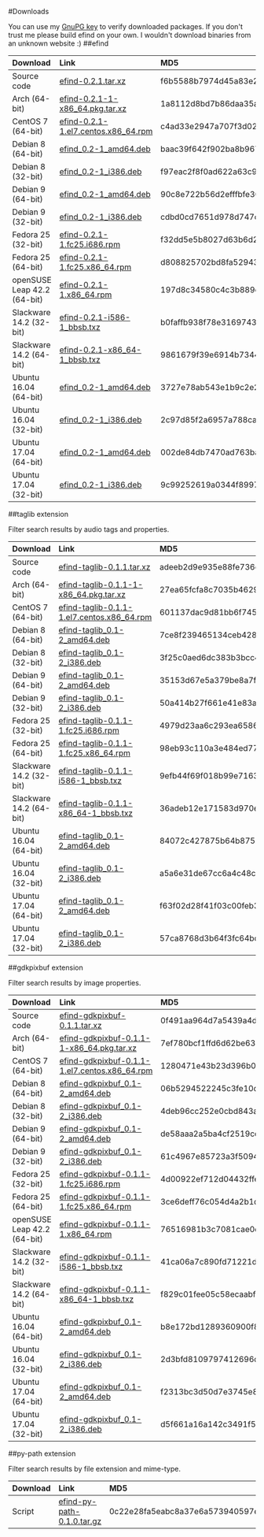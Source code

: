#Downloads

You can use my [GnuPG key](http://dixieflatline.de/sebastian_at_dixieflatline.de.asc.txt) to verify downloaded packages. If you don't trust me please build efind on your own. I wouldn't download binaries from an unknown website :)
##efind

| Download | Link | MD5 | GPG |
| :------- | :--- | :-- | :-- |
Source code|[efind-0.2.1.tar.xz](downloads/source/efind-0.2.1.tar.xz)|f6b5588b7974d45a83e2e88c69e11ee2|[Signature](downloads/source/efind-0.2.1.tar.xz.asc)
Arch (64-bit)|[efind-0.2.1-1-x86_64.pkg.tar.xz](downloads/arch/efind-0.2.1-1-x86_64.pkg.tar.xz)|1a8112d8bd7b86daa35aff1b13d90d04|[Signature](downloads/arch/efind-0.2.1-1-x86_64.pkg.tar.xz.asc)
CentOS 7 (64-bit)|[efind-0.2.1-1.el7.centos.x86_64.rpm](downloads/centos-7/efind-0.2.1-1.el7.centos.x86_64.rpm)|c4ad33e2947a707f3d02a4b342bf5cc6|[Signature](downloads/centos-7/efind-0.2.1-1.el7.centos.x86_64.rpm.asc)
Debian 8 (64-bit)|[efind_0.2-1_amd64.deb](downloads/debian-8/efind_0.2-1_amd64.deb)|baac39f642f902ba8b967a4ffca63111|[Signature](downloads/debian-8/efind_0.2-1_amd64.deb.asc)
Debian 8 (32-bit)|[efind_0.2-1_i386.deb](downloads/debian-8/efind_0.2-1_i386.deb)|f97eac2f8f0ad622a63c968933a17472|[Signature](downloads/debian-8/efind_0.2-1_i386.deb.asc)
Debian 9 (64-bit)|[efind_0.2-1_amd64.deb](downloads/debian-9/efind_0.2-1_amd64.deb)|90c8e722b56d2efffbfe30a02a9d6cc5|[Signature](downloads/debian-9/efind_0.2-1_amd64.deb.asc)
Debian 9 (32-bit)|[efind_0.2-1_i386.deb](downloads/debian-9/efind_0.2-1_i386.deb)|cdbd0cd7651d978d747c92aec94c44a3|[Signature](downloads/debian-9/efind_0.2-1_i386.deb.asc)
Fedora 25 (32-bit)|[efind-0.2.1-1.fc25.i686.rpm](downloads/fedora-25/efind-0.2.1-1.fc25.i686.rpm)|f32dd5e5b8027d63b6d277a7e05a0e4b|[Signature](downloads/fedora-25/efind-0.2.1-1.fc25.i686.rpm.asc)
Fedora 25 (64-bit)|[efind-0.2.1-1.fc25.x86_64.rpm](downloads/fedora-25/efind-0.2.1-1.fc25.x86_64.rpm)|d808825702bd8fa529435b2933fc55d2|[Signature](downloads/fedora-25/efind-0.2.1-1.fc25.x86_64.rpm.asc)
openSUSE Leap 42.2 (64-bit)|[efind-0.2.1-1.x86_64.rpm](downloads/opensuse-leap/efind-0.2.1-1.x86_64.rpm)|197d8c34580c4c3b889c7437e9ad9e03|[Signature](downloads/opensuse-leap/efind-0.2.1-1.x86_64.rpm.asc)
Slackware 14.2 (32-bit)|[efind-0.2.1-i586-1_bbsb.txz](downloads/slackware-14.2/efind-0.2.1-i586-1_bbsb.txz)|b0faffb938f78e31697430bdf5c3f99e|[Signature](downloads/slackware-14.2/efind-0.2.1-i586-1_bbsb.txz.asc)
Slackware 14.2 (64-bit)|[efind-0.2.1-x86_64-1_bbsb.txz](downloads/slackware-14.2/efind-0.2.1-x86_64-1_bbsb.txz)|9861679f39e6914b7344f723c0934b3a|[Signature](downloads/slackware-14.2/efind-0.2.1-x86_64-1_bbsb.txz.asc)
Ubuntu 16.04 (64-bit)|[efind_0.2-1_amd64.deb](downloads/ubuntu-16.04/efind_0.2-1_amd64.deb)|3727e78ab543e1b9c2e290ffccefd0d5|[Signature](downloads/ubuntu-16.04/efind_0.2-1_amd64.deb.asc)
Ubuntu 16.04 (32-bit)|[efind_0.2-1_i386.deb](downloads/ubuntu-16.04/efind_0.2-1_i386.deb)|2c97d85f2a6957a788ca849326f0310c|[Signature](downloads/ubuntu-16.04/efind_0.2-1_i386.deb.asc)
Ubuntu 17.04 (64-bit)|[efind_0.2-1_amd64.deb](downloads/ubuntu-17.04/efind_0.2-1_amd64.deb)|002de84db7470ad763bac60d9ab54bfb|[Signature](downloads/ubuntu-17.04/efind_0.2-1_amd64.deb.asc)
Ubuntu 17.04 (32-bit)|[efind_0.2-1_i386.deb](downloads/ubuntu-17.04/efind_0.2-1_i386.deb)|9c99252619a0344f89978a66cf5ce776|[Signature](downloads/ubuntu-17.04/efind_0.2-1_i386.deb.asc)

##taglib extension

Filter search results by audio tags and properties.

| Download | Link | MD5 | GPG |
| :------- | :--- | :-- | :-- |
Source code|[efind-taglib-0.1.1.tar.xz](downloads/source/efind-taglib-0.1.1.tar.xz)|adeeb2d9e935e88fe736c64ed6ea0776|[Signature](downloads/source/efind-taglib-0.1.1.tar.xz.asc)
Arch (64-bit)|[efind-taglib-0.1.1-1-x86_64.pkg.tar.xz](downloads/arch/efind-taglib-0.1.1-1-x86_64.pkg.tar.xz)|27ea65fcfa8c7035b46298073e4aee8b|[Signature](downloads/arch/efind-taglib-0.1.1-1-x86_64.pkg.tar.xz.asc)
CentOS 7 (64-bit)|[efind-taglib-0.1.1-1.el7.centos.x86_64.rpm](downloads/centos-7/efind-taglib-0.1.1-1.el7.centos.x86_64.rpm)|601137dac9d81bb6f74507be5e850723|[Signature](downloads/centos-7/efind-taglib-0.1.1-1.el7.centos.x86_64.rpm.asc)
Debian 8 (64-bit)|[efind-taglib_0.1-2_amd64.deb](downloads/debian-8/efind-taglib_0.1-2_amd64.deb)|7ce8f239465134ceb42863d897c29699|[Signature](downloads/debian-8/efind-taglib_0.1-2_amd64.deb.asc)
Debian 8 (32-bit)|[efind-taglib_0.1-2_i386.deb](downloads/debian-8/efind-taglib_0.1-2_i386.deb)|3f25c0aed6dc383b3bcc42be4bb97eba|[Signature](downloads/debian-8/efind-taglib_0.1-2_i386.deb.asc)
Debian 9 (64-bit)|[efind-taglib_0.1-2_amd64.deb](downloads/debian-9/efind-taglib_0.1-2_amd64.deb)|35153d67e5a379be8a7faf4ca977468d|[Signature](downloads/debian-9/efind-taglib_0.1-2_amd64.deb.asc)
Debian 9 (32-bit)|[efind-taglib_0.1-2_i386.deb](downloads/debian-9/efind-taglib_0.1-2_i386.deb)|50a414b27f661e41e83ab5ea5e42f580|[Signature](downloads/debian-9/efind-taglib_0.1-2_i386.deb.asc)
Fedora 25 (32-bit)|[efind-taglib-0.1.1-1.fc25.i686.rpm](downloads/fedora-25/efind-taglib-0.1.1-1.fc25.i686.rpm)|4979d23aa6c293ea65867ee8098d2c7c|[Signature](downloads/fedora-25/efind-taglib-0.1.1-1.fc25.i686.rpm.asc)
Fedora 25 (64-bit)|[efind-taglib-0.1.1-1.fc25.x86_64.rpm](downloads/fedora-25/efind-taglib-0.1.1-1.fc25.x86_64.rpm)|98eb93c110a3e484ed77820081c2a419|[Signature](downloads/fedora-25/efind-taglib-0.1.1-1.fc25.x86_64.rpm.asc)
Slackware 14.2 (32-bit)|[efind-taglib-0.1.1-i586-1_bbsb.txz](downloads/slackware-14.2/efind-taglib-0.1.1-i586-1_bbsb.txz)|9efb44f69f018b99e71636a1d5f8f9df|[Signature](downloads/slackware-14.2/efind-taglib-0.1.1-i586-1_bbsb.txz.asc)
Slackware 14.2 (64-bit)|[efind-taglib-0.1.1-x86_64-1_bbsb.txz](downloads/slackware-14.2/efind-taglib-0.1.1-x86_64-1_bbsb.txz)|36adeb12e171583d970ea3620e6a0795|[Signature](downloads/slackware-14.2/efind-taglib-0.1.1-x86_64-1_bbsb.txz.asc)
Ubuntu 16.04 (64-bit)|[efind-taglib_0.1-2_amd64.deb](downloads/ubuntu-16.04/efind-taglib_0.1-2_amd64.deb)|84072c427875b64b87594ca8100d4aa3|[Signature](downloads/ubuntu-16.04/efind-taglib_0.1-2_amd64.deb.asc)
Ubuntu 16.04 (32-bit)|[efind-taglib_0.1-2_i386.deb](downloads/ubuntu-16.04/efind-taglib_0.1-2_i386.deb)|a5a6e31de67cc6a4c48ccba03e3c976d|[Signature](downloads/ubuntu-16.04/efind-taglib_0.1-2_i386.deb.asc)
Ubuntu 17.04 (64-bit)|[efind-taglib_0.1-2_amd64.deb](downloads/ubuntu-17.04/efind-taglib_0.1-2_amd64.deb)|f63f02d28f41f03c00feb3d310670f89|[Signature](downloads/ubuntu-17.04/efind-taglib_0.1-2_amd64.deb.asc)
Ubuntu 17.04 (32-bit)|[efind-taglib_0.1-2_i386.deb](downloads/ubuntu-17.04/efind-taglib_0.1-2_i386.deb)|57ca8768d3b64f3fc64bd020eecc3759|[Signature](downloads/ubuntu-17.04/efind-taglib_0.1-2_i386.deb.asc)

##gdkpixbuf extension

Filter search results by image properties.

| Download | Link | MD5 | GPG |
| :------- | :--- | :-- | :-- |
Source code|[efind-gdkpixbuf-0.1.1.tar.xz](downloads/source/efind-gdkpixbuf-0.1.1.tar.xz)|0f491aa964d7a5439a4d80ae29310404|[Signature](downloads/source/efind-gdkpixbuf-0.1.1.tar.xz.asc)
Arch (64-bit)|[efind-gdkpixbuf-0.1.1-1-x86_64.pkg.tar.xz](downloads/arch/efind-gdkpixbuf-0.1.1-1-x86_64.pkg.tar.xz)|7ef780bcf1ffd6d62be636fb543c983c|[Signature](downloads/arch/efind-gdkpixbuf-0.1.1-1-x86_64.pkg.tar.xz.asc)
CentOS 7 (64-bit)|[efind-gdkpixbuf-0.1.1-1.el7.centos.x86_64.rpm](downloads/centos-7/efind-gdkpixbuf-0.1.1-1.el7.centos.x86_64.rpm)|1280471e43b23d396b074c55db1b2d13|[Signature](downloads/centos-7/efind-gdkpixbuf-0.1.1-1.el7.centos.x86_64.rpm.asc)
Debian 8 (64-bit)|[efind-gdkpixbuf_0.1-2_amd64.deb](downloads/debian-8/efind-gdkpixbuf_0.1-2_amd64.deb)|06b5294522245c3fe10c63c39b4cf80b|[Signature](downloads/debian-8/efind-gdkpixbuf_0.1-2_amd64.deb.asc)
Debian 8 (32-bit)|[efind-gdkpixbuf_0.1-2_i386.deb](downloads/debian-8/efind-gdkpixbuf_0.1-2_i386.deb)|4deb96cc252e0cbd843af26d0a081eac|[Signature](downloads/debian-8/efind-gdkpixbuf_0.1-2_i386.deb.asc)
Debian 9 (64-bit)|[efind-gdkpixbuf_0.1-2_amd64.deb](downloads/debian-9/efind-gdkpixbuf_0.1-2_amd64.deb)|de58aaa2a5ba4cf2519cc7d98b38b4bc|[Signature](downloads/debian-9/efind-gdkpixbuf_0.1-2_amd64.deb.asc)
Debian 9 (32-bit)|[efind-gdkpixbuf_0.1-2_i386.deb](downloads/debian-9/efind-gdkpixbuf_0.1-2_i386.deb)|61c4967e85723a3f5094a4141168fbc6|[Signature](downloads/debian-9/efind-gdkpixbuf_0.1-2_i386.deb.asc)
Fedora 25 (32-bit)|[efind-gdkpixbuf-0.1.1-1.fc25.i686.rpm](downloads/fedora-25/efind-gdkpixbuf-0.1.1-1.fc25.i686.rpm)|4d00922ef712d04432ffe2c92cffc344|[Signature](downloads/fedora-25/efind-gdkpixbuf-0.1.1-1.fc25.i686.rpm.asc)
Fedora 25 (64-bit)|[efind-gdkpixbuf-0.1.1-1.fc25.x86_64.rpm](downloads/fedora-25/efind-gdkpixbuf-0.1.1-1.fc25.x86_64.rpm)|3ce6deff76c054d4a2b1db9f8f9bc7e4|[Signature](downloads/fedora-25/efind-gdkpixbuf-0.1.1-1.fc25.x86_64.rpm.asc)
openSUSE Leap 42.2 (64-bit)|[efind-gdkpixbuf-0.1.1-1.x86_64.rpm](downloads/opensuse-leap/efind-gdkpixbuf-0.1.1-1.x86_64.rpm)|76516981b3c7081cae0e8024d7d25bbc|[Signature](downloads/opensuse-leap/efind-gdkpixbuf-0.1.1-1.x86_64.rpm.asc)
Slackware 14.2 (32-bit)|[efind-gdkpixbuf-0.1.1-i586-1_bbsb.txz](downloads/slackware-14.2/efind-gdkpixbuf-0.1.1-i586-1_bbsb.txz)|41ca06a7c890fd71221daed5243fb7a5|[Signature](downloads/slackware-14.2/efind-gdkpixbuf-0.1.1-i586-1_bbsb.txz.asc)
Slackware 14.2 (64-bit)|[efind-gdkpixbuf-0.1.1-x86_64-1_bbsb.txz](downloads/slackware-14.2/efind-gdkpixbuf-0.1.1-x86_64-1_bbsb.txz)|f829c01fee05c58ecaabf1ca4f532594|[Signature](downloads/slackware-14.2/efind-gdkpixbuf-0.1.1-x86_64-1_bbsb.txz.asc)
Ubuntu 16.04 (64-bit)|[efind-gdkpixbuf_0.1-2_amd64.deb](downloads/ubuntu-16.04/efind-gdkpixbuf_0.1-2_amd64.deb)|b8e172bd1289360900f87aa9911e5e23|[Signature](downloads/ubuntu-16.04/efind-gdkpixbuf_0.1-2_amd64.deb.asc)
Ubuntu 16.04 (32-bit)|[efind-gdkpixbuf_0.1-2_i386.deb](downloads/ubuntu-16.04/efind-gdkpixbuf_0.1-2_i386.deb)|2d3bfd8109797412696c8770d379108e|[Signature](downloads/ubuntu-16.04/efind-gdkpixbuf_0.1-2_i386.deb.asc)
Ubuntu 17.04 (64-bit)|[efind-gdkpixbuf_0.1-2_amd64.deb](downloads/ubuntu-17.04/efind-gdkpixbuf_0.1-2_amd64.deb)|f2313bc3d50d7e3745e8e936d4aa0dea|[Signature](downloads/ubuntu-17.04/efind-gdkpixbuf_0.1-2_amd64.deb.asc)
Ubuntu 17.04 (32-bit)|[efind-gdkpixbuf_0.1-2_i386.deb](downloads/ubuntu-17.04/efind-gdkpixbuf_0.1-2_i386.deb)|d5f661a16a142c3491f5afa1cfafee17|[Signature](downloads/ubuntu-17.04/efind-gdkpixbuf_0.1-2_i386.deb.asc)

##py-path extension

Filter search results by file extension and mime-type.

| Download | Link | MD5 | GPG |
| :------- | :--- | :-- | :-- |
|Script|[efind-py-path-0.1.0.tar.gz](downloads/source/efind-py-path-0.1.0.tar.gz)|0c22e28fa5eabc8a37e6a573940597ed|[Signature](downloads/source/efind-py-path-0.1.0.tar.gz.asc)
